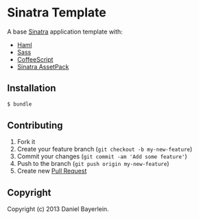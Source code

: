 # Sinatra Template

A base [Sinatra](https://github.com/sinatra/sinatra) application template with:
* [Haml](https://github.com/haml/haml)
* [Sass](https://github.com/nex3/sass)
* [CoffeeScript](http://coffeescript.org)
* [Sinatra AssetPack](https://github.com/rstacruz/sinatra-assetpack)

## Installation

``` bash
$ bundle
```

## Contributing

1. Fork it
2. Create your feature branch (`git checkout -b my-new-feature`)
3. Commit your changes (`git commit -am 'Add some feature'`)
4. Push to the branch (`git push origin my-new-feature`)
5. Create new [Pull Request](../../pull/new/master)

## Copyright

Copyright (c) 2013 Daniel Bayerlein.
